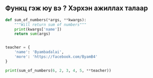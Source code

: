 ## Функц гэж юу вэ ? Хэрхэн ажиллах талаар

```python
def sum_of_numbers(*args, **kwargs):
    """Will return sum of numbers"""
    print(kwargs['name'])
    return sum(args)


teacher = {
    'name': 'Byambadalai',
    'more': 'https://facebook.com/ByamB4'
}

print(sum_of_numbers(6, 2, 3, 4, 5, **teacher))
```
